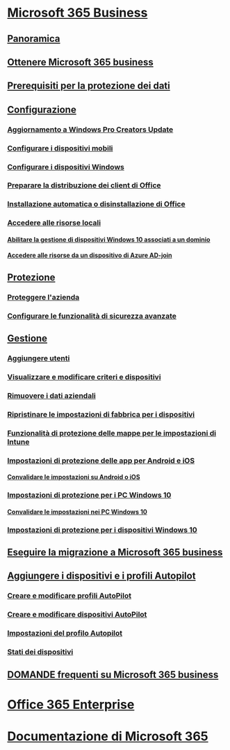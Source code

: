 # [Microsoft 365 Business](index.md)
## [Panoramica](microsoft-365-business-overview.md)
## [Ottenere Microsoft 365 business](sign-up.md)
## [Prerequisiti per la protezione dei dati](pre-requisites-for-data-protection.md)
## [Configurazione](set-up.md)
### [Aggiornamento a Windows Pro Creators Update](upgrade-to-windows-pro-creators-update.md)
### [Configurare i dispositivi mobili](set-up-mobile-devices.md)
### [Configurare i dispositivi Windows](set-up-windows-devices.md)
### [Preparare la distribuzione dei client di Office](prepare-for-office-client-deployment.md)
### [Installazione automatica o disinstallazione di Office](auto-install-or-uninstall-office.md)
### [Accedere alle risorse locali]()
#### [Abilitare la gestione di dispositivi Windows 10 associati a un dominio](manage-windows-devices.md)
#### [Accedere alle risorse da un dispositivo di Azure AD-join](access-resources.md)
## [Protezione](security-features.md)
### [Proteggere l'azienda](/Office365/Admin/security-and-compliance/secure-your-business-data?toc=/microsoft-365/business/toc.json&bc=/microsoft-365/business/breadcrumb/toc.json)
### [Configurare le funzionalità di sicurezza avanzate](set-up-advanced-security.md)
## [Gestione](manage.md)
### [Aggiungere utenti](add-users-m365b.md)
### [Visualizzare e modificare criteri e dispositivi](view-policies-and-devices.md)
### [Rimuovere i dati aziendali](remove-company-data.md)
### [Ripristinare le impostazioni di fabbrica per i dispositivi](reset-devices-to-factory-settings.md)
### [Funzionalità di protezione delle mappe per le impostazioni di Intune](map-protection-features-to-intune-settings.md)
### [Impostazioni di protezione delle app per Android e iOS](app-protection-settings-for-android-and-ios.md)
#### [Convalidare le impostazioni su Android o iOS](validate-settings-on-android-or-ios.md)
### [Impostazioni di protezione per i PC Windows 10](protection-settings-for-windows-10-pcs.md)
#### [Convalidare le impostazioni nei PC Windows 10](validate-settings-on-windows-10-pcs.md)
### [Impostazioni di protezione per i dispositivi Windows 10](protection-settings-for-windows-10-devices.md)
## [Eseguire la migrazione a Microsoft 365 business](migrate-to-microsoft-365-business.md)
## [Aggiungere i dispositivi e i profili Autopilot](add-autopilot-devices-and-profile.md)
### [Creare e modificare profili AutoPilot](create-and-edit-autopilot-profiles.md)
### [Creare e modificare dispositivi AutoPilot](create-and-edit-autopilot-devices.md)
### [Impostazioni del profilo Autopilot](autopilot-profile-settings.md)
### [Stati dei dispositivi](device-states.md)
## [DOMANDE frequenti su Microsoft 365 business](support/microsoft-365-business-faqs.md)
# [Office 365 Enterprise](https://docs.microsoft.com/office365/enterprise)
# [Documentazione di Microsoft 365](https://docs.microsoft.com/microsoft-365)